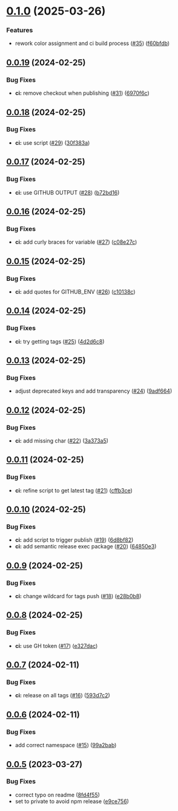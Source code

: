 # [0.1.0](https://github.com/ptrptrd/dark-petrol-vscode/compare/0.0.19...0.1.0) (2025-03-26)


### Features

* rework color assignment and ci build process ([#35](https://github.com/ptrptrd/dark-petrol-vscode/issues/35)) ([f60bfdb](https://github.com/ptrptrd/dark-petrol-vscode/commit/f60bfdbc3ecb33ee84860f9f250e5d6146bad970))

## [0.0.19](https://github.com/ptrptrd/dark-petrol-vscode/compare/0.0.18...0.0.19) (2024-02-25)


### Bug Fixes

* **ci:** remove checkout when publishing ([#31](https://github.com/ptrptrd/dark-petrol-vscode/issues/31)) ([6970f6c](https://github.com/ptrptrd/dark-petrol-vscode/commit/6970f6c7c046811517e2be0b155ed43a188fb562))

## [0.0.18](https://github.com/ptrptrd/dark-petrol-vscode/compare/0.0.17...0.0.18) (2024-02-25)


### Bug Fixes

* **ci:** use script ([#29](https://github.com/ptrptrd/dark-petrol-vscode/issues/29)) ([30f383a](https://github.com/ptrptrd/dark-petrol-vscode/commit/30f383aa4cff1d42fe6e6613982bad1f3f153cab))

## [0.0.17](https://github.com/ptrptrd/dark-petrol-vscode/compare/0.0.16...0.0.17) (2024-02-25)


### Bug Fixes

* **ci:** use GITHUB OUTPUT ([#28](https://github.com/ptrptrd/dark-petrol-vscode/issues/28)) ([b72bd16](https://github.com/ptrptrd/dark-petrol-vscode/commit/b72bd167cf216b7aa5cfc1f827ec81f3fe2217d9))

## [0.0.16](https://github.com/ptrptrd/dark-petrol-vscode/compare/0.0.15...0.0.16) (2024-02-25)


### Bug Fixes

* **ci:** add curly braces for variable ([#27](https://github.com/ptrptrd/dark-petrol-vscode/issues/27)) ([c08e27c](https://github.com/ptrptrd/dark-petrol-vscode/commit/c08e27c2242196d8ecd3bd58cb104ff247170ffc))

## [0.0.15](https://github.com/ptrptrd/dark-petrol-vscode/compare/0.0.14...0.0.15) (2024-02-25)


### Bug Fixes

* **ci:** add quotes for GITHUB_ENV ([#26](https://github.com/ptrptrd/dark-petrol-vscode/issues/26)) ([c10138c](https://github.com/ptrptrd/dark-petrol-vscode/commit/c10138cde83994d40ecd40d7cd398ff5010cd4c3))

## [0.0.14](https://github.com/ptrptrd/dark-petrol-vscode/compare/0.0.13...0.0.14) (2024-02-25)


### Bug Fixes

* **ci:** try getting tags ([#25](https://github.com/ptrptrd/dark-petrol-vscode/issues/25)) ([4d2d6c8](https://github.com/ptrptrd/dark-petrol-vscode/commit/4d2d6c869ced2137a4d703bce040903a545c5ffa))

## [0.0.13](https://github.com/ptrptrd/dark-petrol-vscode/compare/0.0.12...0.0.13) (2024-02-25)


### Bug Fixes

* adjust deprecated keys and add transparency ([#24](https://github.com/ptrptrd/dark-petrol-vscode/issues/24)) ([9adf664](https://github.com/ptrptrd/dark-petrol-vscode/commit/9adf664be7f04d827647d173c9147e6a2d76e547))

## [0.0.12](https://github.com/ptrptrd/dark-petrol-vscode/compare/0.0.11...0.0.12) (2024-02-25)


### Bug Fixes

* **ci:** add missing char ([#22](https://github.com/ptrptrd/dark-petrol-vscode/issues/22)) ([3a373a5](https://github.com/ptrptrd/dark-petrol-vscode/commit/3a373a5d8525a128925ccc68cca2515f8040ba29))

## [0.0.11](https://github.com/ptrptrd/dark-petrol-vscode/compare/0.0.10...0.0.11) (2024-02-25)


### Bug Fixes

* **ci:** refine script to get latest tag ([#21](https://github.com/ptrptrd/dark-petrol-vscode/issues/21)) ([cffb3ce](https://github.com/ptrptrd/dark-petrol-vscode/commit/cffb3cef5d2c4de629aaed5d08c4b5eb82d9dcb9))

## [0.0.10](https://github.com/ptrptrd/dark-petrol-vscode/compare/0.0.9...0.0.10) (2024-02-25)


### Bug Fixes

* **ci:** add script to trigger publish ([#19](https://github.com/ptrptrd/dark-petrol-vscode/issues/19)) ([6d8bf82](https://github.com/ptrptrd/dark-petrol-vscode/commit/6d8bf82ea2e1461e729ef01bd8354bc2e62f6cf8))
* **ci:** add semantic release exec package ([#20](https://github.com/ptrptrd/dark-petrol-vscode/issues/20)) ([64850e3](https://github.com/ptrptrd/dark-petrol-vscode/commit/64850e362d34fccec4aa260f88bf416c93ddbf3a))

## [0.0.9](https://github.com/ptrptrd/dark-petrol-vscode/compare/0.0.8...0.0.9) (2024-02-25)


### Bug Fixes

* **ci:** change wildcard for tags push  ([#18](https://github.com/ptrptrd/dark-petrol-vscode/issues/18)) ([e28b0b8](https://github.com/ptrptrd/dark-petrol-vscode/commit/e28b0b8f722405cee65c38c97a5f3ab7ec0a74bd))

## [0.0.8](https://github.com/ptrptrd/dark-petrol-vscode/compare/0.0.7...0.0.8) (2024-02-25)


### Bug Fixes

* **ci:** use GH token ([#17](https://github.com/ptrptrd/dark-petrol-vscode/issues/17)) ([e327dac](https://github.com/ptrptrd/dark-petrol-vscode/commit/e327dac4593455589b07be7e7cb0dbd9ef94f118))

## [0.0.7](https://github.com/ptrptrd/dark-petrol-vscode/compare/0.0.6...0.0.7) (2024-02-11)


### Bug Fixes

* **ci:** release on all tags ([#16](https://github.com/ptrptrd/dark-petrol-vscode/issues/16)) ([593d7c2](https://github.com/ptrptrd/dark-petrol-vscode/commit/593d7c264b853c67a742df06dfb8a2ec0e23ea05))

## [0.0.6](https://github.com/ptrptrd/dark-petrol-vscode/compare/0.0.5...0.0.6) (2024-02-11)


### Bug Fixes

* add correct namespace ([#15](https://github.com/ptrptrd/dark-petrol-vscode/issues/15)) ([99a2bab](https://github.com/ptrptrd/dark-petrol-vscode/commit/99a2babf919bf1b08680cca874edc5f4c00ce18e))

## [0.0.5](https://github.com/pp7rd/dark-petrol-vscode/compare/0.0.4...0.0.5) (2023-03-27)


### Bug Fixes

* correct typo on readme ([8fd4f55](https://github.com/pp7rd/dark-petrol-vscode/commit/8fd4f55a96cb155ae371c5b2e94203a8bcc998da))
* set to private to avoid npm release ([e9ce756](https://github.com/pp7rd/dark-petrol-vscode/commit/e9ce7562735d6c09a3e89711c6575c7efee3d3f2))
